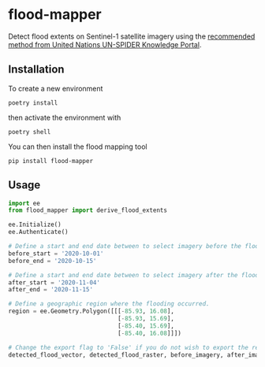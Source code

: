 # flood-mapper

Detect flood extents on Sentinel-1 satellite imagery using the [recommended method from United Nations UN-SPIDER Knowledge Portal](https://un-spider.org/advisory-support/recommended-practices/recommended-practice-google-earth-engine-flood-mapping/step-by-step#Step%202:%20Time%20frame%20and%20sensor%20parameters%20selection
).

## Installation

To create a new environment

`poetry install`

then activate the environment with

`poetry shell`

You can then install the flood mapping tool

`pip install flood-mapper`


## Usage

```python
import ee
from flood_mapper import derive_flood_extents

ee.Initialize()
ee.Authenticate()

# Define a start and end date between to select imagery before the flooding event
before_start = '2020-10-01'
before_end = '2020-10-15'

# Define a start and end date between to select imagery after the flooding event
after_start = '2020-11-04'
after_end = '2020-11-15'

# Define a geographic region where the flooding occurred.
region = ee.Geometry.Polygon([[[-85.93, 16.08],
                               [-85.93, 15.69],
                               [-85.40, 15.69],
                               [-85.40, 16.08]]])

# Change the export flag to 'False' if you do not wish to export the results to Google Drive
detected_flood_vector, detected_flood_raster, before_imagery, after_imagery = derive_flood_extents(region,
                                                                                                   before_start,
                                                                                                   before_end,
                                                                                                   after_start,
                                                                                                   after_end,
                                                                                                   export=True,
                                                                                                   export_filename='my_filename')

```